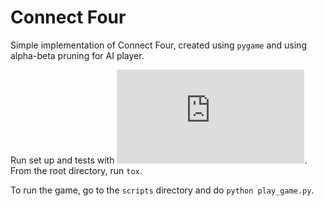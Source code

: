 # Connect Four

Simple implementation of Connect Four, created using `pygame` and using alpha-beta pruning for AI player.

Run set up and tests with ![tox](https://tox.wiki/en/latest/index.html#). From the root directory, run `tox`.

To run the game, go to the `scripts` directory and do `python play_game.py`.